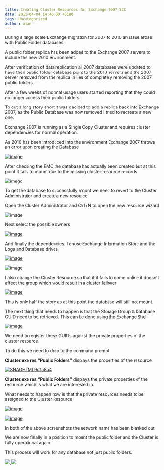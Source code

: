 ```yaml
---
title: Creating Cluster Resources for Exchange 2007 SCC
date: 2013-04-04 14:46:00 +0100
tags: Uncategorized
author: alan
---
```


During a large scale Exchange migration for 2007 to 2010 an issue arose with Public Folder databases.

A public folder replica has been added to the Exchange 2007 servers to include the new 2010 environment.

After verification of data replication all 2007 databases were updated to have their public folder database point to the 2010 servers and the 2007 server removed from the replica in lieu of completely removing the 2007 public folders.

After a few weeks of normal usage users started reporting that they could no longer access their public folders.

To cut a long story short it was decided to add a replica back into Exchange 2007, as the Public Database was now removed I tried to recreate a new one.

Exchange 2007 is running as a Single Copy Cluster and requires cluster dependencies for normal operation.

As 2010 has been introduced into the environment Exchange 2007 throws an error upon creating the Database

[ ![image](http://everythingsysadmin.files.wordpress.com/2013/04/image_thumb1.png?w=244&h=141 "image") ](http://everythingsysadmin.files.wordpress.com/2013/04/image1.png)

After checking the EMC the database has actually been created but at this point it fails to mount due to the missing cluster resource records

[ ![image](http://everythingsysadmin.files.wordpress.com/2013/04/image_thumb2.png?w=244&h=112 "image") ](http://everythingsysadmin.files.wordpress.com/2013/04/image2.png)

To get the database to successfully mount we need to revert to the Cluster Administrator and create a new resource

Open the Cluster Administrator and Ctrl+N to open the new resource wizard

[ ![image](http://everythingsysadmin.files.wordpress.com/2013/04/image_thumb3.png?w=244&h=198 "image") ](http://everythingsysadmin.files.wordpress.com/2013/04/image3.png)

Next select the possible owners

[ ![image](http://everythingsysadmin.files.wordpress.com/2013/04/image_thumb4.png?w=244&h=197 "image") ](http://everythingsysadmin.files.wordpress.com/2013/04/image4.png)

And finally the dependencies. I chose Exchange Information Store and the Logs and Database drives

[ ![image](http://everythingsysadmin.files.wordpress.com/2013/04/image_thumb5.png?w=244&h=196 "image") ](http://everythingsysadmin.files.wordpress.com/2013/04/image5.png)

[ ![image](http://everythingsysadmin.files.wordpress.com/2013/04/image_thumb6.png?w=244&h=91 "image") ](http://everythingsysadmin.files.wordpress.com/2013/04/image6.png)

I also change the Cluster Resource so that if it fails to come online it doesn’t affect the group which would result in a cluster failover

[ ![image](http://everythingsysadmin.files.wordpress.com/2013/04/image_thumb7.png?w=241&h=244 "image") ](http://everythingsysadmin.files.wordpress.com/2013/04/image7.png)

This is only half the story as at this point the database will still not mount.

The next thing that needs to happen is that the Storage Group & Database GUID need to be retrieved. This can be done using the Exchange Shell

[ ![image](http://everythingsysadmin.files.wordpress.com/2013/04/image_thumb8.png?w=244&h=79 "image") ](http://everythingsysadmin.files.wordpress.com/2013/04/image8.png)

We need to register these GUIDs against the private properties of the cluster resource

To do this we need to drop to the command prompt

**Cluster.exe res “Public Folders”** displays the properties of the resource

[ ![SNAGHTML9d1a8a4](http://everythingsysadmin.files.wordpress.com/2013/04/snaghtml9d1a8a4_thumb.png?w=244&h=42 "SNAGHTML9d1a8a4") ](http://everythingsysadmin.files.wordpress.com/2013/04/snaghtml9d1a8a4.png)

**Cluster.exe res “Public Folders”** displays the private properties of the resource which is what we are interested in.

What needs to happen now is that the private resources needs to be assigned to the Cluster Resource

[ ![image](http://everythingsysadmin.files.wordpress.com/2013/04/image_thumb9.png?w=244&h=32 "image") ](http://everythingsysadmin.files.wordpress.com/2013/04/image9.png)

[ ![image](http://everythingsysadmin.files.wordpress.com/2013/04/image_thumb10.png?w=244&h=44 "image") ](http://everythingsysadmin.files.wordpress.com/2013/04/image10.png)

In both of the above screenshots the network name has been blanked out

We are now finally in a position to mount the public folder and the Cluster is fully operational again.

This process will work for any database not just public folders.

    
[ ![](http://feeds.wordpress.com/1.0/comments/everythingsysadmin.wordpress.com/565/) ](http://feeds.wordpress.com/1.0/gocomments/everythingsysadmin.wordpress.com/565/) ![](http://stats.wordpress.com/b.gif?host=everythingsysadmin.wordpress.com&blog=8998607&post=565&subd=everythingsysadmin&ref=&feed=1)
